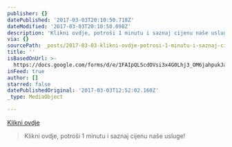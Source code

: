 ```yaml
---
publisher: {}
datePublished: '2017-03-03T20:10:50.718Z'
dateModified: '2017-03-03T20:10:50.098Z'
description: 'Klikni ovdje, potroši 1 minutu i saznaj cijenu naše usluge!'
via: {}
sourcePath: _posts/2017-03-03-klikni-ovdje-potrosi-1-minutu-i-saznaj-cijenu-nase-usluge.md
title: ''
isBasedOnUrl: >-
  https://docs.google.com/forms/d/e/1FAIpQLScdOVsi3x4G0Lhj3_OM6jahpukJaGd1BQo7SdDcZ_cg58LITg/viewform
inFeed: true
author: []
starred: false
datePublishedOriginal: '2017-03-03T12:52:02.160Z'
_type: MediaObject

---
```

[Klikni ovdje][0]

> Klikni ovdje, potroši 1 minutu i saznaj cijenu naše usluge!



[0]: www.connect.ba